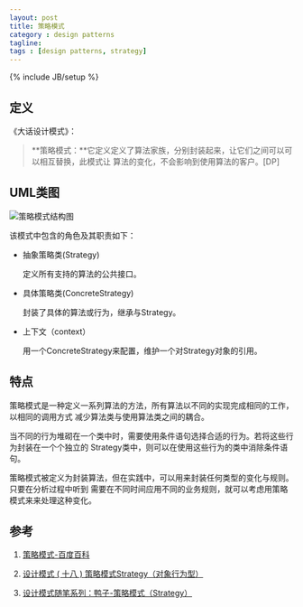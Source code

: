 ```yaml
---
layout: post
title: 策略模式
category : design patterns
tagline:
tags : [design patterns, strategy]
---
```

{% include JB/setup %}

## 定义

《大话设计模式》：

>**策略模式：**它定义定义了算法家族，分别封装起来，让它们之间可以可以相互替换，此模式让
算法的变化，不会影响到使用算法的客户。[DP]


## UML类图

![策略模式结构图](http://my.csdn.net/uploads/201205/11/1336732187_4598.jpg)

该模式中包含的角色及其职责如下：

* 抽象策略类(Strategy)

  定义所有支持的算法的公共接口。

* 具体策略类(ConcreteStrategy)

  封装了具体的算法或行为，继承与Strategy。

* 上下文（context）

  用一个ConcreteStrategy来配置，维护一个对Strategy对象的引用。


## 特点

策略模式是一种定义一系列算法的方法，所有算法以不同的实现完成相同的工作，以相同的调用方式
减少算法类与使用算法类之间的耦合。

当不同的行为堆砌在一个类中时，需要使用条件语句选择合适的行为。若将这些行为封装在一个个独立的
Strategy类中，则可以在使用这些行为的类中消除条件语句。

策略模式被定义为封装算法，但在实践中，可以用来封装任何类型的变化与规则。只要在分析过程中听到
需要在不同时间应用不同的业务规则，就可以考虑用策略模式来来处理这种变化。

## 参考

1. [策略模式-百度百科](http://baike.baidu.com/view/2141079.htm?fr=aladdin)

2. [设计模式 ( 十八 ) 策略模式Strategy（对象行为型）](http://blog.csdn.net/hguisu/article/details/7558249)

3. [设计模式随笔系列：鸭子-策略模式（Strategy）](http://www.cnblogs.com/justinw/archive/2007/02/06/641414.html)
